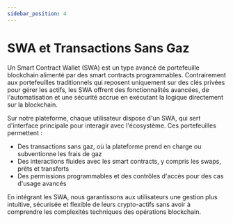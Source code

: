 ```yaml
---
sidebar_position: 4
---
```


# SWA et Transactions Sans Gaz

Un Smart Contract Wallet (SWA) est un type avancé de portefeuille blockchain alimenté par des smart contracts programmables. Contrairement aux portefeuilles traditionnels qui reposent uniquement sur des clés privées pour gérer les actifs, les SWA offrent des fonctionnalités avancées, de l'automatisation et une sécurité accrue en exécutant la logique directement sur la blockchain.

Sur notre plateforme, chaque utilisateur dispose d'un SWA, qui sert d'interface principale pour interagir avec l'écosystème. Ces portefeuilles permettent :

- Des transactions sans gaz, où la plateforme prend en charge ou subventionne les frais de gaz
- Des interactions fluides avec les smart contracts, y compris les swaps, prêts et transferts
- Des permissions programmables et des contrôles d'accès pour des cas d'usage avancés

En intégrant les SWA, nous garantissons aux utilisateurs une gestion plus intuitive, sécurisée et flexible de leurs crypto-actifs sans avoir à comprendre les complexités techniques des opérations blockchain. 